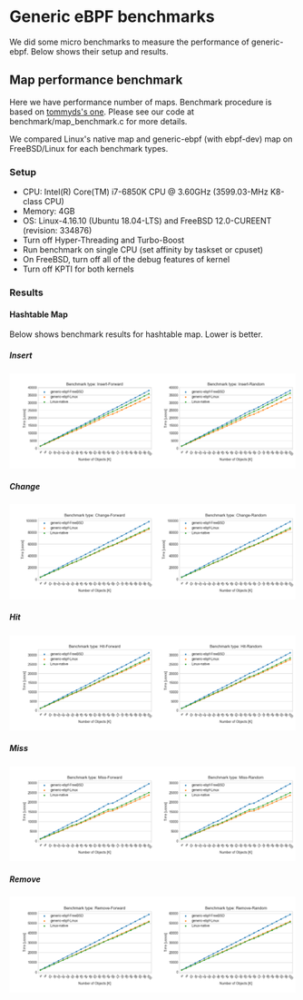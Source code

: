 # Generic eBPF benchmarks

We did some micro benchmarks to measure the performance
of generic-ebpf. Below shows their setup and results.

## Map performance benchmark

Here we have performance number of maps. Benchmark procedure is based on [tommyds's
one](http://www.tommyds.it/doc/benchmark). Please see our code at benchmark/map\_benchmark.c
for more details.

We compared Linux's native map and generic-ebpf (with ebpf-dev) map on FreeBSD/Linux for each benchmark types.

### Setup

- CPU: Intel(R) Core(TM) i7-6850K CPU @ 3.60GHz (3599.03-MHz K8-class CPU)
- Memory: 4GB
- OS: Linux-4.16.10 (Ubuntu 18.04-LTS) and FreeBSD 12.0-CUREENT (revision: 334876)
- Turn off Hyper-Threading and Turbo-Boost
- Run benchmark on single CPU (set affinity by taskset or cpuset)
- On FreeBSD, turn off all of the debug features of kernel
- Turn off KPTI for both kernels

### Results

#### Hashtable Map

Below shows benchmark results for hashtable map. Lower is better.

##### Insert
![Insert](plots/hashtable_map_bench_insert.png "Hashtable insert")

##### Change
![Change](plots/hashtable_map_bench_change.png "Hashtable change")

##### Hit
![Hit](plots/hashtable_map_bench_hit.png "Hashtable hit")

##### Miss
![Miss](plots/hashtable_map_bench_miss.png "Hashtable miss")

##### Remove
![Remove](plots/hashtable_map_bench_remove.png "Hashtable remove")
